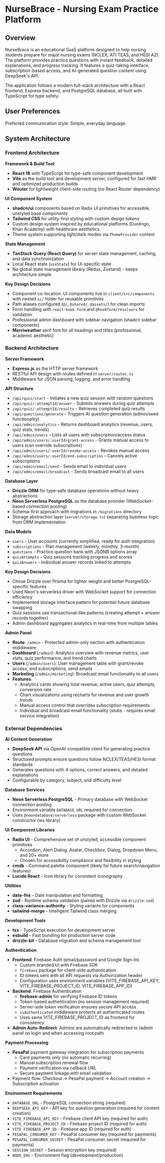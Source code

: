 # NurseBrace - Nursing Exam Practice Platform

## Overview

NurseBrace is an educational SaaS platform designed to help nursing students prepare for major nursing exams (NCLEX, ATI TEAS, and HESI A2). The platform provides practice questions with instant feedback, detailed explanations, and progress tracking. It features a quiz-taking interface, subscription-based access, and AI-generated question content using DeepSeek's API.

The application follows a modern full-stack architecture with a React frontend, Express backend, and PostgreSQL database, all built with TypeScript for type safety.

## User Preferences

Preferred communication style: Simple, everyday language.

## System Architecture

### Frontend Architecture

**Framework & Build Tool**
- **React 18** with TypeScript for type-safe component development
- **Vite** as the build tool and development server, configured for fast HMR and optimized production builds
- **Wouter** for lightweight client-side routing (no React Router dependency)

**UI Component System**
- **shadcn/ui** components based on Radix UI primitives for accessible, unstyled base components
- **Tailwind CSS** for utility-first styling with custom design tokens
- Custom design system inspired by educational platforms (Duolingo, Khan Academy) with healthcare aesthetics
- Theme system supporting light/dark modes via `ThemeProvider` context

**State Management**
- **TanStack Query (React Query)** for server state management, caching, and data synchronization
- Local React state (`useState`) for UI-specific state
- No global state management library (Redux, Zustand) - keeps architecture simple

**Key Design Decisions**
- Component co-location: UI components live in `client/src/components` with nested `ui/` folder for reusable primitives
- Path aliases configured (`@/`, `@shared/`, `@assets/`) for clean imports
- Form handling with `react-hook-form` and `@hookform/resolvers` for validation
- Professional admin dashboard with sidebar navigation (shadcn sidebar components)
- **Merriweather** serif font for all headings and titles (professional, academic aesthetic)

### Backend Architecture

**Server Framework**
- **Express.js** as the HTTP server framework
- RESTful API design with routes defined in `server/routes.ts`
- Middleware for JSON parsing, logging, and error handling

**API Structure**
- `/api/quiz/start` - Initiates a new quiz session with random questions
- `/api/quiz/:attemptId/answer` - Submits answers during quiz attempts
- `/api/quiz/:attemptId/results` - Retrieves completed quiz results
- `/api/questions/generate` - Triggers AI question generation (admin/seed functionality)
- `/api/admin/analytics` - Returns dashboard analytics (revenue, users, quiz stats, trends)
- `/api/admin/users` - Lists all users with subscription/access status
- `/api/admin/users/:userId/grant-access` - Grants manual access to users (can override subscriptions)
- `/api/admin/users/:userId/revoke-access` - Revokes manual access
- `/api/admin/users/:userId/end-subscription` - Cancels active subscriptions
- `/api/admin/email/send` - Sends email to individual users
- `/api/admin/email/broadcast` - Sends broadcast email to all users

**Database Layer**
- **Drizzle ORM** for type-safe database operations without heavy abstractions
- **Neon Serverless PostgreSQL** as the database provider (WebSocket-based connection pooling)
- Schema-first approach with migrations in `/migrations` directory
- Storage abstraction layer (`server/storage.ts`) separating business logic from ORM implementation

**Data Models**
- `users` - User accounts (currently simplified, ready for auth integration)
- `subscriptions` - Plan management (weekly, monthly, 3-month)
- `questions` - Practice question bank with JSONB options array
- `quizAttempts` - Quiz sessions tracking progress and scores
- `quizAnswers` - Individual answer records linked to attempts

**Key Design Decisions**
- Chose Drizzle over Prisma for lighter weight and better PostgreSQL-specific features
- Used Neon's serverless driver with WebSocket support for connection efficiency
- Implemented storage interface pattern for potential future database swapping
- Quiz sessions use transactional-like patterns (creating attempt + answer records together)
- Admin dashboard aggregates analytics in real-time from multiple tables

**Admin Panel**
- **Route**: `/admin` - Protected admin-only section with authentication middleware
- **Dashboard** (`/admin`): Analytics overview with revenue metrics, user stats, quiz performance, and trend charts
- **Users** (`/admin/users`): User management table with grant/revoke access, end subscriptions, send emails
- **Marketing** (`/admin/marketing`): Broadcast email functionality to all users
- **Features**: 
  - Analytics cards showing total revenue, active users, quiz attempts, conversion rate
  - Chart visualizations using recharts for revenue and user growth trends  
  - Manual access control that overrides subscription requirements
  - Individual and broadcast email functionality (stubs - requires email service integration)

### External Dependencies

**AI Content Generation**
- **DeepSeek API** via OpenAI-compatible client for generating practice questions
- Structured prompts ensure questions follow NCLEX/TEAS/HESI format standards
- Generates questions with 4 options, correct answers, and detailed explanations
- Configurable by category, subject, and difficulty level

**Database Services**
- **Neon Serverless PostgreSQL** - Primary database with WebSocket connection pooling
- Environment variable `DATABASE_URL` required for connection
- Uses `@neondatabase/serverless` package with custom WebSocket constructor (ws library)

**UI Component Libraries**
- **Radix UI** - Comprehensive set of unstyled, accessible component primitives
  - Accordion, Alert Dialog, Avatar, Checkbox, Dialog, Dropdown Menu, and 20+ more
  - Chosen for accessibility compliance and flexibility in styling
- **cmdk** - Command palette component (likely for future search/navigation features)
- **Lucide React** - Icon library for consistent iconography

**Utilities**
- **date-fns** - Date manipulation and formatting
- **zod** - Runtime schema validation (paired with Drizzle via `drizzle-zod`)
- **class-variance-authority** - Styling variants for components
- **tailwind-merge** - Intelligent Tailwind class merging

**Development Tools**
- **tsx** - TypeScript execution for development server
- **esbuild** - Fast bundling for production server code
- **drizzle-kit** - Database migration and schema management tool

**Authentication**
- **Frontend**: Firebase Auth (email/password and Google Sign-In)
  - Custom branded UI with Firebase SDK
  - `firebase` package for client-side authentication
  - ID tokens sent with all API requests via Authorization header
  - Configuration uses environment variables (VITE_FIREBASE_API_KEY, VITE_FIREBASE_PROJECT_ID, VITE_FIREBASE_APP_ID)
- **Backend**: Firebase Authentication
  - **firebase-admin** for verifying Firebase ID tokens
  - Token-based authentication (no session management required)
  - Server-side token verification ensures secure API access
  - `isAuthenticated` middleware protects all authenticated routes
  - Uses same VITE_FIREBASE_PROJECT_ID as frontend for consistency
- **Admin Auto-Redirect**: Admins are automatically redirected to /admin panel on login and when accessing root path

**Payment Processing**
- **PesaPal** payment gateway integration for subscription payments
  - Card payments only (no automatic recurring)
  - Manual subscription renewal flow
  - Payment verification via callback URL
  - Secure payment linkage with email validation
- Payment flow: Checkout → PesaPal payment → Account creation → Subscription activation

**Environment Requirements**
- `DATABASE_URL` - PostgreSQL connection string (required)
- `DEEPSEEK_API_KEY` - API key for question generation (required for content creation)
- `VITE_FIREBASE_API_KEY` - Firebase client API key (required for auth)
- `VITE_FIREBASE_PROJECT_ID` - Firebase project ID (required for auth)
- `VITE_FIREBASE_APP_ID` - Firebase app ID (required for auth)
- `PESAPAL_CONSUMER_KEY` - PesaPal consumer key (required for payments)
- `PESAPAL_CONSUMER_SECRET` - PesaPal consumer secret (required for payments)
- `SESSION_SECRET` - Session encryption key (required)
- `NODE_ENV` - Environment flag (development/production)